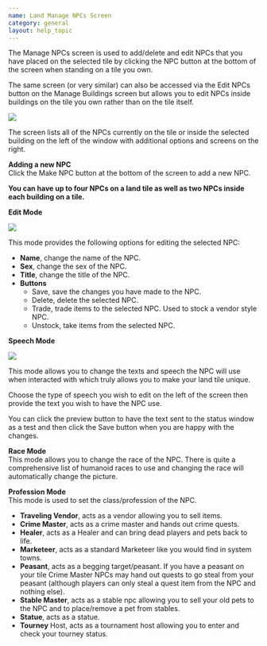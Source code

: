 ```yaml
---
name: Land Manage NPCs Screen
category: general
layout: help_topic
---
```

The Manage NPCs screen is used to add/delete and edit NPCs that you have placed on the selected tile by clicking the NPC button at the bottom of the screen when standing on a tile you own.

The same screen (or very similar) can also be accessed via the Edit NPCs button on the Manage Buildings screen but allows you to edit NPCs inside buildings on the tile you own rather than on the tile itself.

[![](https://lohcdn.com/images/t_townnpc.jpg)](https://lohcdn.com/images/townnpc.jpg)

The screen lists all of the NPCs currently on the tile or inside the selected building on the left of the window with additional options and screens on the right.

**Adding a new NPC**  
Click the Make NPC button at the bottom of the screen to add a new NPC.

**You can have up to four NPCs on a land tile as well as two NPCs inside each building on a tile.**

**Edit Mode**

[![](https://lohcdn.com/images/t_townnpcedit.jpg)](https://lohcdn.com/images/townnpcedit.jpg)

This mode provides the following options for editing the selected NPC:

*   **Name**, change the name of the NPC.
*   **Sex**, change the sex of the NPC.
*   **Title**, change the title of the NPC.
*   **Buttons**
    *   Save, save the changes you have made to the NPC.
    *   Delete, delete the selected NPC.
    *   Trade, trade items to the selected NPC. Used to stock a vendor style NPC.
    *   Unstock, take items from the selected NPC.

**Speech Mode**

[![](https://lohcdn.com/images/t_townnpcspeech.jpg)](https://lohcdn.com/images/townnpcspeech.jpg)

This mode allows you to change the texts and speech the NPC will use when interacted with which truly allows you to make your land tile unique.

Choose the type of speech you wish to edit on the left of the screen then provide the text you wish to have the NPC use.

You can click the preview button to have the text sent to the status window as a test and then click the Save button when you are happy with the changes.

**Race Mode**  
This mode allows you to change the race of the NPC. There is quite a comprehensive list of humanoid races to use and changing the race will automatically change the picture.

**Profession Mode**  
This mode is used to set the class/profession of the NPC.

*   **Traveling Vendor**, acts as a vendor allowing you to sell items.
*   **Crime Master**, acts as a crime master and hands out crime quests.
*   **Healer**, acts as a Healer and can bring dead players and pets back to life.
*   **Marketeer**, acts as a standard Marketeer like you would find in system towns.
*   **Peasant**, acts as a begging target/peasant. If you have a peasant on your tile Crime Master NPCs may hand out quests to go steal from your peasant (although players can only steal a quest item from the NPC and nothing else).
*   **Stable Master**, acts as a stable npc allowing you to sell your old pets to the NPC and to place/remove a pet from stables.
*   **Statue**, acts as a statue.
*   **Tourney** Host, acts as a tournament host allowing you to enter and check your tourney status.